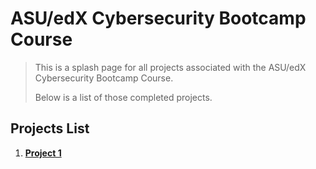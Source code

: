 # ASU/edX Cybersecurity Bootcamp Course

> This is a splash page for all projects associated with the ASU/edX Cybersecurity Bootcamp Course.
>
> Below is a list of those completed projects.

## Projects List

1. [__Project 1__](https://github.com/stached-developer/asu-edx-bcs/tree/main/Project_01)
